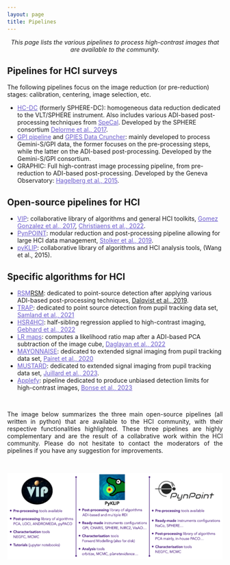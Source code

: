 ```yaml
---
layout: page
title: Pipelines
---
```

<link rel="stylesheet" href="https://www.w3schools.com/w3css/4/w3.css">

<center><i>This page lists the various pipelines to process high-contrast images that are available to the community.</i></center>

## Pipelines for HCI surveys
The following pipelines focus on the image reduction (or pre-reduction) stages: calibration, centering, image selection, etc.
* <a href="https://sphere.osug.fr/spip.php?rubrique35&lang=en" style="text-decoration:underline;color:slateblue">HC-DC</a> (formerly SPHERE-DC): homogeneous data reduction dedicated to the VLT/SPHERE instrument. Also includes various ADI-based post-processing techniques from <a href="https://arxiv.org/pdf/1805.04854.pdf" style="text-decoration:underline;color:slateblue">SpeCal</a>. Developed by the SPHERE consortium <a href="https://arxiv.org/pdf/1712.06948.pdf" style="text-decoration:underline;color:slateblue">Delorme et al., 2017</a>.
* <a href="https://docs.planetimager.org/pipeline/" style="text-decoration:underline;color:slateblue">GPI pipeline</a> and <a href="https://arxiv.org/pdf/1801.01902.pdf" style="text-decoration:underline;color:slateblue">GPIES Data Cruncher</a>: mainly developed to process Gemini-S/GPI data, the former focuses on the pre-processing steps, while the latter on the ADI-based post-processing. Developed by the Gemini-S/GPI consortium. 
* GRAPHIC: Full high-contrast image processing pipeline, from pre-reduction to ADI-based post-processing. Developed by the Geneva Observatory: <a href="https://arxiv.org/pdf/1510.04331.pdf" style="text-decoration:underline;color:slateblue">Hagelberg et al., 2015</a>.

## Open-source pipelines for HCI
* <a href="https://github.com/vortex-exoplanet/VIP" style="text-decoration:underline;color:slateblue">VIP</a>: collaborative library of algorithms and general HCI toolkits, <a href="https://arxiv.org/pdf/1705.06184.pdf" style="text-decoration:underline;color:slateblue">Gomez Gonzalez et al., 2017</a>, <a href="https://joss.theoj.org/papers/10.21105/joss.04774" style="text-decoration:underline;color:slateblue">Christiaens et al., 2022</a>.
* <a href="https://github.com/PynPoint/PynPoint" style="text-decoration:underline;color:slateblue">PynPOINT</a>: modular reduction and post-processing pipeline allowing for large HCI data management, <a href="https://arxiv.org/pdf/1811.03336.pdf" style="text-decoration:underline;color:slateblue">Stolker et al., 2019</a>.
* <a href="https://bitbucket.org/pyKLIP/pyklip/src/main/" style="text-decoration:underline;color:slateblue">pyKLIP</a>: collaborative library of algorithms and HCI analysis tools, (Wang et al., 2015).

## Specific algorithms for HCI
* <a href="" style="text-decoration:underline;color:slateblue">RSM</a>[RSM](https://github.com/chdahlqvist/RSMmap): dedicated to point-source detection after applying various ADI-based post-processing techniques, <a href="" style="text-decoration:underline;color:slateblue"></a>[Dalqvist et al., 2019](https://arxiv.org/pdf/1912.05412.pdf).
* <a href="https://github.com/m-samland/trap" style="text-decoration:underline;color:slateblue">TRAP</a>: dedicated to point source detection from pupil tracking data set, <a href="https://arxiv.org/pdf/2011.12311.pdf" style="text-decoration:underline;color:slateblue">Samland et al., 2021</a>
* <a href="https://github.com/timothygebhard/hsr4hci" style="text-decoration:underline;color:slateblue">HSR4HCI</a>: half-sibling regression applied to high-contrast imaging, <a href="https://arxiv.org/pdf/2204.03439.pdf" style="text-decoration:underline;color:slateblue">Gebhard et al., 2022</a>
* <a href="https://github.com/hazandaglayan/likelihoodratiomap" style="text-decoration:underline;color:slateblue">LR maps</a>: computes a likelihood ratio map after a ADI-based PCA subtraction of the image cube, <a href="https://arxiv.org/pdf/2210.10609.pdf" style="text-decoration:underline;color:slateblue">Daglayan et al., 2022</a>
* <a href="https://github.com/bpairet/mayo_hci" style="text-decoration:underline;color:slateblue">MAYONNAISE</a>: dedicated to extended signal imaging from pupil tracking data set, <a href="https://arxiv.org/pdf/2008.05170.pdf" style="text-decoration:underline;color:slateblue">Pairet et al., 2020</a>
* <a href="https://github.com/Sand-jrd/mustard" style="text-decoration:underline;color:slateblue">MUSTARD</a>: dedicated to extended signal imaging from pupil tracking data set, <a href="https://arxiv.org/pdf/2211.03361.pdf" style="text-decoration:underline;color:slateblue">Juillard et al., 2023</a>.
* <a href="https://github.com/markusbonse/applefy" style="text-decoration:underline;color:slateblue">Applefy</a>: pipeline dedicated to produce unbiased detection limits for high-contrast images, <a href="https://arxiv.org/pdf/2303.12030.pdf" style="text-decoration:underline;color:slateblue">Bonse et al., 2023</a>

<br>

<p style='text-align: justify;'>The image below summarizes the three main open-source pipelines (all written in python) that are available to the HCI community, with their respective functionalities highlighted. These three pipelines are highly complementary and are the result of a collabrative work within the HCI community. Please do not hesitate to contact the moderators of the pipelines if you have any suggestion for improvements. </p>
<br>
<p align="center">
<img src="https://raw.githubusercontent.com/exoplanet-imaging-challenge/exoplanet-imaging-challenge.github.io/master/img/OpenSourcePipelines.png" />
</p>




